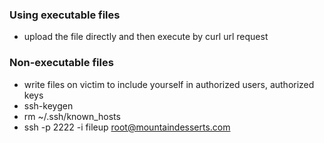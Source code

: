 ### Using executable files

- upload the file directly and then execute by curl url request

### Non-executable files

- write files on victim to include yourself in authorized users, authorized keys
- ssh-keygen
- rm ~/.ssh/known_hosts
- ssh -p 2222 -i fileup root@mountaindesserts.com